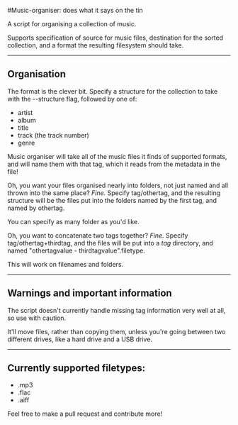 #Music-organiser: does what it says on the tin

A script for organising a collection of music. 

Supports specification of source for music files, destination for the sorted collection, and a format the resulting filesystem should take. 

---

## Organisation

The format is the clever bit. Specify a structure for the collection to take with the --structure flag, followed by one of:

- artist
- album
- title
- track (the track number)
- genre

Music organiser will take all of the music files it finds of supported formats, and will name them with that tag, which it reads from the metadata in the file!

Oh, you want your files organised nearly into folders, not just named and all thrown into the same place? *Fine.* Specify tag/othertag, and the resulting structure will be the files put into the folders named by the first tag, and named by othertag.

You can specify as many folder as you'd like. 

Oh, you want to concatenate two tags together? *Fine.* Specify tag/othertag+thirdtag, and the files will be put into a *tag* directory, and named "othertagvalue - thirdtagvalue".filetype. 

This will work on filenames and folders. 

---

## Warnings and important information

The script doesn't currently handle missing tag information very well at all, so use with caution. 

It'll move files, rather than copying them, unless you're going between two different drives, like a hard drive and a USB drive. 

---

## Currently supported filetypes:

- .mp3
- .flac
- .aiff

Feel free to make a pull request and contribute more!
